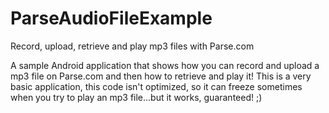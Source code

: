 # ParseAudioFileExample
Record, upload, retrieve and play mp3 files with Parse.com

A sample Android application that shows how you can record and upload a mp3 file on Parse.com and then how to retrieve and play it!
This is a very basic application, this code isn't optimized, so it can freeze sometimes when you try to play an mp3 file...but it works, guaranteed! ;)
